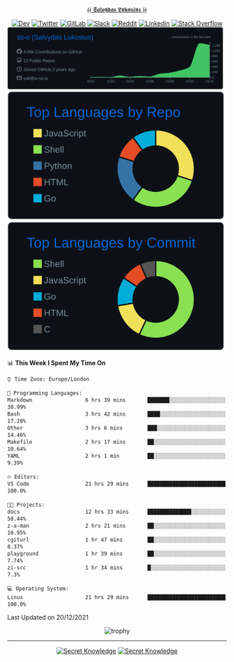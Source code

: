 <div align="center">
  
[⦑⦑ 𝕾𝖆𝖑𝖛𝖞𝖉𝖆𝖘 𝕷𝖚𝖐𝖔𝖘𝖎𝖚𝖘 ⦒⦒](https://git.io/JJwwg)
  
[![Dev](https://img.shields.io/badge/-DEV-222222?style=flat-square&logo=dev.to&logoColor=white&link=https://dev.to/sso/)](https://dev.to/sso/)
[![Twitter](https://img.shields.io/badge/-Twitter-222222?style=flat-square&logo=twitter&logoColor=white&link=https://twitter.com/salldc/)](https://twitter.com/salldc/)
[![GitLab](https://img.shields.io/badge/-GitLab-222222?style=flat-square&logo=GitLab&logoColor=white&link=https://gitlab.com/ss-o/)](https://gitlab.com/ss-o/)
[![Slack](https://img.shields.io/badge/-Slack-222222?style=flat-square&logo=Slack&logoColor=white&link=https://digital-teams.slack.com/)](https://digital-teams.slack.com/)
[![Reddit](https://img.shields.io/badge/-Reddit-222222?style=flat-square&logo=Reddit&logoColor=white&link=https://https://www.reddit.com/user/ss-o/)](https://www.reddit.com/user/ss-o/)
[![Linkedin](https://img.shields.io/badge/-LinkedIn-222222?style=flat-square&logo=Linkedin&logoColor=white&link=https://www.linkedin.com/in/digital-clouds/)](https://www.linkedin.com/in/digital-clouds/)
[![Stack Overflow](https://img.shields.io/badge/-Stack%20Overflow-222222?style=flat-square&logo=stack-overflow&logoColor=white&link=https://stackoverflow.com/users/13893752/salvydas-lukosius)](https://stackoverflow.com/users/13893752/salvydas-lukosius)
[![Proofile Details](https://raw.githubusercontent.com/ss-o/ss-o/main/profile-summary-card-output/github_dark/0-profile-details.svg)](https://github.com/vn7n24fzkq/github-profile-summary-cards)
[![Repo PerLanguage](https://raw.githubusercontent.com/ss-o/ss-o/main/profile-summary-card-output/github_dark/1-repos-per-language.svg)](https://github.com/vn7n24fzkq/github-profile-summary-cards) 
[![Commit per Language](https://raw.githubusercontent.com/ss-o/ss-o/main/profile-summary-card-output/github_dark/2-most-commit-language.svg)](https://github.com/vn7n24fzkq/github-profile-summary-cards)
  
</div>
  
<!--START_SECTION:waka-->
📊 **This Week I Spent My Time On** 

```text
⌚︎ Time Zone: Europe/London

💬 Programming Languages: 
Markdown                 6 hrs 39 mins       ███████░░░░░░░░░░░░░░░░░░   30.99% 
Bash                     3 hrs 42 mins       ████░░░░░░░░░░░░░░░░░░░░░   17.28% 
Other                    3 hrs 6 mins        ███░░░░░░░░░░░░░░░░░░░░░░   14.46% 
Makefile                 2 hrs 17 mins       ██░░░░░░░░░░░░░░░░░░░░░░░   10.64% 
YAML                     2 hrs 1 min         ██░░░░░░░░░░░░░░░░░░░░░░░   9.39%

🔥 Editors: 
VS Code                  21 hrs 29 mins      █████████████████████████   100.0%

🐱‍💻 Projects: 
docs                     12 hrs 33 mins      ██████████████░░░░░░░░░░░   58.44% 
z-a-man                  2 hrs 21 mins       ██░░░░░░░░░░░░░░░░░░░░░░░   10.95% 
cgiturl                  1 hr 47 mins        ██░░░░░░░░░░░░░░░░░░░░░░░   8.37% 
playground               1 hr 39 mins        ██░░░░░░░░░░░░░░░░░░░░░░░   7.74% 
zi-src                   1 hr 34 mins        █░░░░░░░░░░░░░░░░░░░░░░░░   7.3%

💻 Operating System: 
Linux                    21 hrs 29 mins      █████████████████████████   100.0%

```


 Last Updated on 20/12/2021
<!--END_SECTION:waka-->

<div align=center>
 
![trophy](https://github-profile-trophy.vercel.app/?username=ss-o&theme=darkhub&rank=SSS,SS,S,AAA,AA,A,B,C&no-frame=true)

---

[![Secret Knowledge](https://github-readme-stats.vercel.app/api/pin/?username=github&repo=government.github.com&card_width=150&theme=blue-green&layout=compact)](https://github.com/github/government.github.com)
[![Secret Knowledge](https://github-readme-stats.vercel.app/api/pin/?username=ss-o&repo=the-book-of-secret-knowledge&card_width=150&theme=blue-green&layout=compact)](https://github.com/ss-o/the-book-of-secret-knowledge)

</div>
